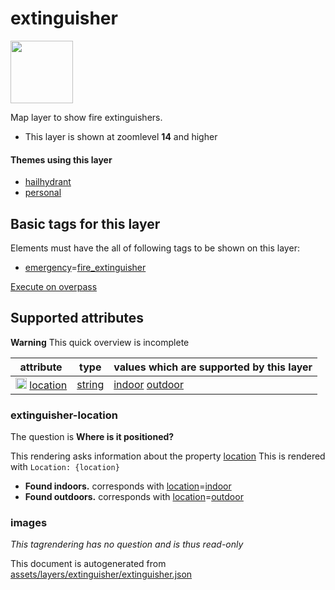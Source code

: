 

 extinguisher 
==============



<img src='https://mapcomplete.osm.be/./assets/themes/hailhydrant/Twemoji12_1f9ef.svg' height="100px"> 

Map layer to show fire extinguishers.






  - This layer is shown at zoomlevel **14** and higher




#### Themes using this layer 





  - [hailhydrant](https://mapcomplete.osm.be/hailhydrant)
  - [personal](https://mapcomplete.osm.be/personal)




 Basic tags for this layer 
---------------------------



Elements must have the all of following tags to be shown on this layer:



  - <a href='https://wiki.openstreetmap.org/wiki/Key:emergency' target='_blank'>emergency</a>=<a href='https://wiki.openstreetmap.org/wiki/Tag:emergency%3Dfire_extinguisher' target='_blank'>fire_extinguisher</a>


[Execute on overpass](http://overpass-turbo.eu/?Q=%5Bout%3Ajson%5D%5Btimeout%3A90%5D%3B(%20%20%20%20nwr%5B%22emergency%22%3D%22fire_extinguisher%22%5D(%7B%7Bbbox%7D%7D)%3B%0A)%3Bout%20body%3B%3E%3Bout%20skel%20qt%3B)



 Supported attributes 
----------------------



**Warning** This quick overview is incomplete



attribute | type | values which are supported by this layer
----------- | ------ | ------------------------------------------
[<img src='https://mapcomplete.osm.be/assets/svg/statistics.svg' height='18px'>](https://taginfo.openstreetmap.org/keys/location#values) [location](https://wiki.openstreetmap.org/wiki/Key:location) | [string](../SpecialInputElements.md#string) | [indoor](https://wiki.openstreetmap.org/wiki/Tag:location%3Dindoor) [outdoor](https://wiki.openstreetmap.org/wiki/Tag:location%3Doutdoor)




### extinguisher-location 



The question is **Where is it positioned?**

This rendering asks information about the property  [location](https://wiki.openstreetmap.org/wiki/Key:location) 
This is rendered with `Location: {location}`



  - **Found indoors.** corresponds with <a href='https://wiki.openstreetmap.org/wiki/Key:location' target='_blank'>location</a>=<a href='https://wiki.openstreetmap.org/wiki/Tag:location%3Dindoor' target='_blank'>indoor</a>
  - **Found outdoors.** corresponds with <a href='https://wiki.openstreetmap.org/wiki/Key:location' target='_blank'>location</a>=<a href='https://wiki.openstreetmap.org/wiki/Tag:location%3Doutdoor' target='_blank'>outdoor</a>




### images 



_This tagrendering has no question and is thus read-only_

 

This document is autogenerated from [assets/layers/extinguisher/extinguisher.json](https://github.com/pietervdvn/MapComplete/blob/develop/assets/layers/extinguisher/extinguisher.json)